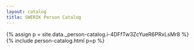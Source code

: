 ```yaml
---
layout: catalog
title: SWERIK Person Catalog
---
```

{% assign p = site.data._person-catalog.i-4DFfTw3ZcYueR6PRxLsMr8 %}
{% include person-catalog.html p=p %}

